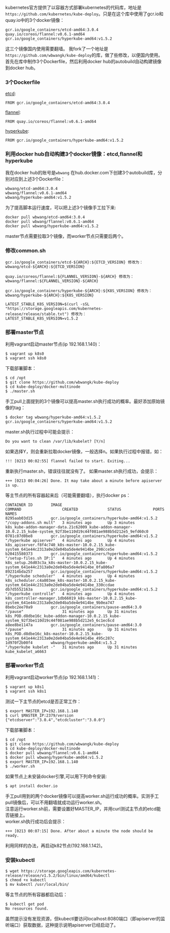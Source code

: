 kubernetes官方提供了以容器方式部署kubernetes的代码库，地址是```https://github.com/kubernetes/kube-deploy```。只是在这个库中使用了gcr.io和quay.io中的3个docker镜像：
```
gcr.io/google_containers/etcd-amd64:3.0.4
quay.io/coreos/flannel:v0.6.1-amd64
gcr.io/google_containers/hyperkube-amd64:v1.5.2
```
这三个镜像国内使用需要翻墙。
我fork了一个地址是```https://github.com/wbwangk/kube-deploy```的库，做了些修改，以便国内使用。首先在库中制作3个Dockerfile，然后利用docker hub的autobuild自动构建镜像到docker hub。
### 3个Dockerfile
[etcd](https://github.com/wbwangk/kube-deploy/blob/master/docker-multinode/hyperkube-amd64/Dockerfile):
```
FROM gcr.io/google_containers/etcd-amd64:3.0.4
```
[flannel](https://github.com/wbwangk/kube-deploy/blob/master/docker-multinode/flannel/Dockerfile):
```
FROM quay.io/coreos/flannel:v0.6.1-amd64
```
[hyperkube](https://github.com/wbwangk/kube-deploy/blob/master/docker-multinode/hyperkube-amd64/Dockerfile):
```
FROM gcr.io/google_containers/hyperkube-amd64:v1.5.2
```
### 利用docker hub自动构建3个docker镜像：etcd,flannel和hyperkube
我在docker hub的账号是```wbwang```
在hub.docker.com下创建3个autobuild库，分别对应到上述3个Dockerfile：
```
wbwang/etcd-amd64:3.0.4
wbwang/flannel:v0.6.1-amd64
wbwang/hyperkube-amd64:v1.5.2
```
为了提高脚本运行速度，可以把上述3个镜像手工拉下来:
```
docker pull wbwang/etcd-amd64:3.0.4
docker pull wbwang/flannel:v0.6.1-amd64
docker pull wbwang/hyperkube-amd64:v1.5.2
```
master节点需要拉取3个镜像，而worker节点只需要后两个。
### 修改common.sh
```
gcr.io/google_containers/etcd-${ARCH}:${ETCD_VERSION} 修改为：
wbwang/etcd-${ARCH}:${ETCD_VERSION} 
```
```
quay.io/coreos/flannel:${FLANNEL_VERSION}-${ARCH} 修改为：
wbwang/flannel:${FLANNEL_VERSION}-${ARCH}  
```
```
gcr.io/google_containers/hyperkube-${ARCH}:${K8S_VERSION} 修改为：
wbwang/hyperkube-${ARCH}:${K8S_VERSION}
```
```
LATEST_STABLE_K8S_VERSION=$(curl -sSL "https://storage.googleapis.com/kubernetes-release/release/stable.txt") 修改为：
LATEST_STABLE_K8S_VERSION=v1.5.2
```
### 部署master节点
利用vagrant启动master节点(ip 192.168.1.140)：
```
$ vagrant up k8s0
$ vagrant ssh k8s0
```
下载部署脚本：
```
$ cd /opt
$ git clone https://github.com/wbwangk/kube-deploy
$ cd kube-deploy/docker-multinode
$ ./master.sh
```
手工pull上面提到的3个镜像可以提高master.sh执行成功的概率。最好添加原始镜像的tag：
```
$ docker tag wbwang/hyperkube-amd64:v1.5.2 gcr.io/google_containers/hyperkube-amd64:v1.5.2
```
master.sh执行过程中可能会提示：
```
Do you want to clean /var/lib/kubelet? [Y/n]
```
如果选择Y，则会重新拉取docker镜像，一般选择n。如果执行过程中报错，如：
```
!!! [0213 00:02:55] flannel failed to start. Exiting...
```
重新执行master.sh，错误往往就没有了。
如果master.sh执行成功，会提示：
```
+++ [0213 00:04:26] Done. It may take about a minute before apiserver is up.
```
等主节点的所有容器起来后（可能需要翻墙），执行docker ps：
```
CONTAINER ID        IMAGE                                             COMMAND                  CREATED             STATUS              PORTS               NAMES
8295aab03d15        gcr.io/google_containers/hyperkube-amd64:v1.5.2   "/copy-addons.sh mult"   3 minutes ago       Up 3 minutes                            k8s_kube-addon-manager-data.21c62009_kube-addon-manager-10.0.2.15_kube-system_92f3be110d19c44f081ae988b5d212e5_9efd60c0
0781c87d0be8        gcr.io/google_containers/hyperkube-amd64:v1.5.2   "/hyperkube apiserver"   4 minutes ago       Up 4 minutes                            k8s_apiserver.f8f4c740_k8s-master-10.0.2.15_kube-system_641e44c2313a0e2de04ba5de4e9414be_298cce5e
b20415580373        gcr.io/google_containers/hyperkube-amd64:v1.5.2   "/setup-files.sh IP:1"   4 minutes ago       Up 4 minutes                            k8s_setup.26d03c3a_k8s-master-10.0.2.15_kube-system_641e44c2313a0e2de04ba5de4e9414be_0fa806a7
892314bda257        gcr.io/google_containers/hyperkube-amd64:v1.5.2   "/hyperkube scheduler"   4 minutes ago       Up 4 minutes                            k8s_scheduler.c4a803ee_k8s-master-10.0.2.15_kube-system_641e44c2313a0e2de04ba5de4e9414be_330ccdae
db7d5552163a        gcr.io/google_containers/hyperkube-amd64:v1.5.2   "/hyperkube controlle"   4 minutes ago       Up 4 minutes                            k8s_controller-manager.1db66019_k8s-master-10.0.2.15_kube-system_641e44c2313a0e2de04ba5de4e9414be_9b0ea747
8bebc2ee70a9        gcr.io/google_containers/pause-amd64:3.0          "/pause"                 31 minutes ago      Up 31 minutes                           k8s_POD.d8dbe16c_kube-addon-manager-10.0.2.15_kube-system_92f3be110d19c44f081ae988b5d212e5_6c1ec6cd
a8ee8be1147a        gcr.io/google_containers/pause-amd64:3.0          "/pause"                 31 minutes ago      Up 31 minutes                           k8s_POD.d8dbe16c_k8s-master-10.0.2.15_kube-system_641e44c2313a0e2de04ba5de4e9414be_495c287c
1d970f2b00f4        wbwang/hyperkube-amd64:v1.5.2                     "/hyperkube kubelet -"   31 minutes ago      Up 31 minutes                           kube_kubelet_a6663
```
### 部署worker节点
利用vagrant启动worker节点(ip 192.168.1.141)：
```
$ vagrant up k8s1
$ vagrant ssh k8s1
```
测试一下主节点的etcd是否正常工作：
```
$ export MASTER_IP=192.168.1.140
$ curl $MASTER_IP:2379/version
{"etcdserver":"3.0.4","etcdcluster":"3.0.0"}
```
下载部署脚本：
```
$ cd /opt
$ git clone https://github.com/wbwangk/kube-deploy
$ cd kube-deploy/docker-multinode
$ docker pull wbwang/flannel:v0.6.1-amd64
$ docker pull wbwang/hyperkube-amd64:v1.5.2
$ export MASTER_IP=192.168.1.140
$ ./worker.sh
```
如果节点上未安装docker引擎,可以用下列命令安装:
```
$ apt install docker.io
```
手工pull用到的两个docker镜像可以提高worker.sh运行成功的概率。实测手工pull镜像后，可以不用翻墙就成功运行worker.sh。  
注意运行worker.sh前，需要设置好MASTER_IP，并用curl测试主节点的etcd能否链接上。  
worker.sh执行成功后会提示：
```
+++ [0213 00:07:15] Done. After about a minute the node should be ready.
```
利用同样的办法，再启动k82节点(192.168.1.142)。
### 安装kubectl
```
$ wget https://storage.googleapis.com/kubernetes-release/release/v1.5.2/bin/linux/amd64/kubectl
$ chmod +x kubectl
$ mv kubectl /usr/local/bin/
```
等主节点的所有容器都启动后：
```
$ kubectl get pod
No resources found.
```
虽然提示没有发现资源，但kubectl要访问localhost:8080端口（即apiserver的监听端口）获取数据，这种提示说明apiserver已经启动了。